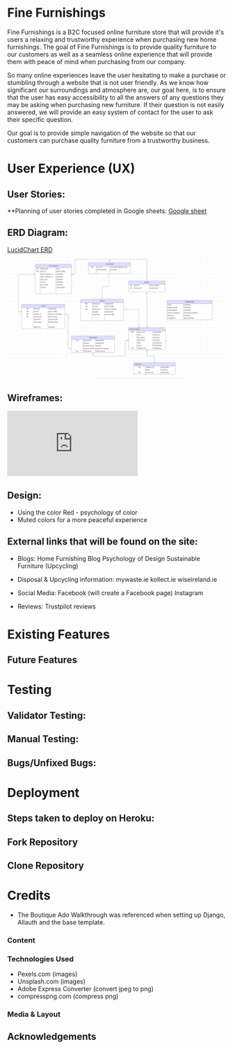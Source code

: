 # Fine Furnishings
Fine Furnishings is a B2C focused online furniture store that will provide it's users a relaxing and trustworthy experience when purchasing new home furnishings. The goal of Fine Furnishings is to provide quality furniture to our customers as well as a seamless online experience that will provide them with peace of mind when purchasing from our company.

So many online experiences leave the user hesitating to make a purchase or stumbling through a website that is not user friendly. As we know how significant our surroundings and atmosphere are, our goal here, is to ensure that the user has easy accessibility to all the answers of any questions they may be asking when purchasing new furniture. If their question is not easily answered, we will provide an easy system of contact for the user to ask their specific question. 

Our goal is to provide simple navigation of the website so that our customers can purchase quality furniture from a trustworthy business.

# User Experience (UX)

## User Stories:
**Planning of user stories completed in Google sheets:
[Google sheet](https://docs.google.com/spreadsheets/d/1xrrFyjqHdzZsPyJ-DnGmsfV3z4rvsZ0ZD8F23ye3utk/edit#gid=0)

## ERD Diagram:
[LucidChart ERD](https://lucid.app/lucidchart/c013de76-fea2-4861-9c69-efccf9e6f6ca/edit?invitationId=inv_27c26c18-d566-4a6a-b26c-0b9be3d8465f&page=0_0#)
![LucidChart ERD](ERD_Diagram.png)

## Wireframes:
![Fine Furnishings Wireframes](http://localhost:21303/8970445693911056242/index.html#/screens/d12245cc-1680-458d-89dd-4f0d7fb22724)

## Design:
- Using the color Red - psychology of color
- Muted colors for a more peaceful experience

## External links that will be found on the site:
- Blogs:
Home Furnishing Blog
Psychology of Design
Sustainable Furniture (Upcycling)

- Disposal & Upcycling information:
mywaste.ie
kollect.ie
wiseireland.ie

- Social Media:
Facebook (will create a Facebook page)
Instagram

- Reviews:
Trustpilot reviews

# Existing Features

## Future Features

# Testing

## Validator Testing:

## Manual Testing:

## Bugs/Unfixed Bugs:

# Deployment

## Steps taken to deploy on Heroku:

## Fork Repository

## Clone Repository

# Credits
- The Boutique Ado Walkthrough was referenced when setting up Django, Allauth and the base template.

### Content

### Technologies Used
- Pexels.com (images)
- Unsplash.com (images)
- Adobe Express Converter (convert jpeg to png)
- compresspng.com (compress png)


### Media & Layout

## Acknowledgements
